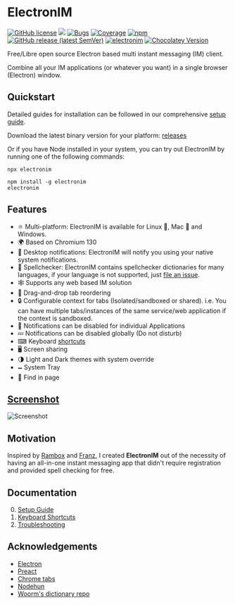 # ElectronIM
[![GitHub license](https://img.shields.io/badge/license-Apache%202.0-blue.svg)](https://github.com/manusa/electronim/blob/master/LICENSE)
[<img src="https://github.com/manusa/electronim/workflows/Tests/badge.svg" />](https://github.com/manusa/electronim/actions)
[![Bugs](https://sonarcloud.io/api/project_badges/measure?project=manusa_electronim&metric=bugs)](https://sonarcloud.io/dashboard?id=manusa_electronim) 
[![Coverage](https://sonarcloud.io/api/project_badges/measure?project=manusa_electronim&metric=coverage)](https://sonarcloud.io/dashboard?id=manusa_electronim)
[![npm](https://img.shields.io/npm/v/electronim)](https://www.npmjs.com/package/electronim)
[![GitHub release (latest SemVer)](https://img.shields.io/github/v/release/manusa/electronim?sort=semver)](https://github.com/manusa/electronim/releases/latest)
[![electronim](https://snapcraft.io//electronim/badge.svg)](https://snapcraft.io/electronim)
[![Chocolatey Version](https://img.shields.io/chocolatey/v/electronim)](https://community.chocolatey.org/packages/electronim)


Free/Libre open source Electron based multi instant messaging (IM) client.

Combine all your IM applications (or whatever you want) in a single browser (Electron) window.

## Quickstart

Detailed guides for installation can be followed in our comprehensive [setup guide](docs/Setup.md).

Download the latest binary version for your platform:
[releases](https://github.com/manusa/electronim/releases/latest)

Or if you have Node installed in your system, you can try out ElectronIM by running one of the following commands:

```
npx electronim
```

```
npm install -g electronim
electronim
```

## Features

- ⚛ Multi-platform: ElectronIM is available for Linux 🐧, Mac 🍏 and Windows.
- 🌍 Based on Chromium 130
- 🔔 Desktop notifications: ElectronIM will notify you using your native system notifications.
- 🧐 Spellchecker: ElectronIM contains spellchecker dictionaries for many languages,
  if your language is not supported, just [file an issue](https://github.com/manusa/electronim/issues/new).
- 🕸 Supports any web based IM solution
- 👋 Drag-and-drop tab reordering
- 🔒 Configurable context for tabs (Isolated/sandboxed or shared). i.e. You can have multiple
  tabs/instances of the same service/web application if the context is sandboxed.
- 🔕 Notifications can be disabled for individual Applications
- 💤 Notifications can be disabled globally (Do not disturb)
- ⌨ Keyboard [shortcuts](docs/Keyboard-shortcuts.md)
- 🖥️ Screen sharing
- 🌗 Light and Dark themes with system override
- 🗕 System Tray
- 🔎 Find in page

## [Screenshot](docs/Screenshots.md)

![Screenshot](docs/screenshots/main.png)

## Motivation

Inspired by [Rambox](https://github.com/ramboxapp/community-edition) and
[Franz](https://github.com/meetfranz/franz), I created **ElectronIM** out of the necessity of
having an all-in-one instant messaging app that didn't require registration and provided 
spell checking for free.


## Documentation

0. [Setup Guide](docs/Setup.md)
0. [Keyboard Shortcuts](docs/Keyboard-shortcuts.md)
0. [Troubleshooting](docs/Troubleshooting.md)

## Acknowledgements

- [Electron](https://electronjs.org/)
- [Preact](https://github.com/preactjs/preact)
- [Chrome tabs](https://github.com/adamschwartz/chrome-tabs#readme)
- [Nodehun](https://github.com/Wulf/nodehun/)
- [Woorm's dictionary repo](https://github.com/wooorm/dictionaries)
